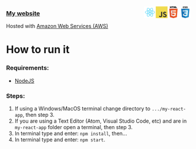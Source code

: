 [<img align="right" alt="CSS" width="32px" src="https://raw.githubusercontent.com/github/explore/main/topics/css/css.png" />][CSS_Site]
[<img align="right" alt="HTML" width="32px" src="https://raw.githubusercontent.com/github/explore/main/topics/html/html.png"  />][HTML_Site]
[<img align="right" alt="JavaScript" width="32px" src="https://raw.githubusercontent.com/github/explore/main/topics/javascript/javascript.png" />][JavaScript_Site]
[<img align="right" alt="React" width="32px" src="https://raw.githubusercontent.com/github/explore/main/topics/react/react.png" />][React_Site]

[CSS_Site]: https://developer.mozilla.org/en-US/docs/Web/CSS
[HTML_SITE]: https://developer.mozilla.org/en-US/docs/Web/HTML
[JavaScript_Site]: https://developer.mozilla.org/en-US/docs/Web/JavaScript
[React_Site]: https://reactjs.org/

### [My website](https://main.d2oe5b26t2mvhm.amplifyapp.com/)

Hosted with [Amazon Web Services (AWS)](https://aws.amazon.com/)


# How to run it
### Requirements:
* [NodeJS](https://nodejs.org/)

### Steps:
1. If using a Windows/MacOS terminal change directory to ``.../my-react-app``, then step 3.
2. If you are using a Text Editor (Atom, Visual Studio Code, etc) and are in ``my-react-app`` folder open a terminal, then step 3.
3. In terminal type and enter: ``npm install``, then...
4. In terminal type and enter: ``npm start``.
